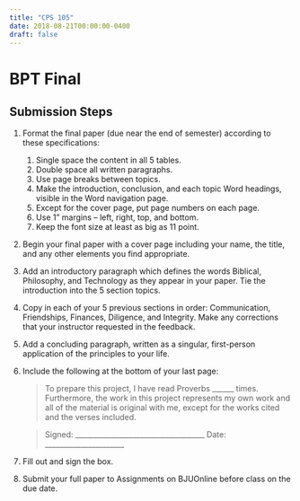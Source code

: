 ```yaml
---
title: "CPS 105"
date: 2018-08-21T00:00:00-0400
draft: false
---
```


# BPT Final

## Submission Steps

1. Format the final paper (due near the end of semester) according to these specifications:
    
    1. Single space the content in all 5 tables.
    1. Double space all written paragraphs.
    1. Use page breaks between topics.
    1. Make the introduction, conclusion, and each topic Word headings, visible in the Word navigation page.
    1. Except for the cover page, put page numbers on each page.
    1. Use 1” margins – left, right, top, and bottom.
    1. Keep the font size at least as big as 11 point.

1. Begin your final paper with a cover page including your name, the title, and any other elements
you find appropriate.
1. Add an introductory paragraph which defines the words Biblical, Philosophy, and Technology as they appear in your paper. Tie the introduction into the 5 section topics.
1. Copy in each of your 5 previous sections in order: Communication, Friendships, Finances, Diligence, and Integrity. Make any corrections that your instructor requested in the feedback.
1. Add a concluding paragraph, written as a singular, first-person application of the principles to
your life.
1. Include the following at the bottom of your last page:
    > To prepare this project, I have read Proverbs ______ times. Furthermore, the work in this project represents my own work and all of the material is original with me, except for the works cited and the verses included.

    > Signed: ____________________________________ Date: ______________________
1. Fill out and sign the box.
1. Submit your full paper to Assignments on BJUOnline before class on the due date.